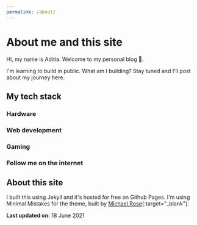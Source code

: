 ```yaml
---
permalink: /about/
---
```


# About me and this site

Hi, my name is Aditia. Welcome to my personal blog :wave:.

I'm learning to build in public. What am I building? Stay tuned and I'll post about my journey here.

## My tech stack

### Hardware

### Web development

### Gaming

### Follow me on the internet

## About this site

I built this using Jekyll and it's hosted for free on Github Pages. I'm using Minimal Mistakes for the theme, built by [Michael Rose](https://mademistakes.com "Check his awesome blog"){:target="_blank"}.

<div class="notice--info">
  <p><strong>Last updated on:</strong> 18 June 2021</p>
</div>
